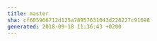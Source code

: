 ```yaml
---
title: master
sha: cf605966712d125a78957631043d228227c91698
generated: 2018-09-18 11:36:43 +0200
---
```

